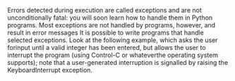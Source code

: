 Errors detected during execution are called exceptions and are not unconditionally fatal: you will soon learn how to handle them in Python programs. Most exceptions are not handled by programs, however, and result in error messages
It is possible to write programs that handle selected exceptions. Look at the following example, which asks the user forinput until a valid integer has been entered, but allows the user to interrupt the program (using Control-C or whateverthe operating system supports); note that a user-generated interruption is signalled by raising the KeyboardInterrupt exception.
